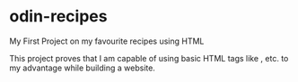 # odin-recipes
My First Project on my favourite recipes using HTML 

This project proves that I am capable of using basic HTML tags like <a>,<img> etc. to my advantage while building a website.